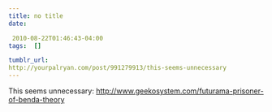 ```yaml
---
title: no title
date:

 2010-08-22T01:46:43-04:00  
tags:  []

tumblr_url:
http://yourpalryan.com/post/991279913/this-seems-unnecessary
---
```


This seems unnecessary:
<http://www.geekosystem.com/futurama-prisoner-of-benda-theory>
